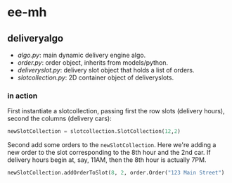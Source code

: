 # ee-mh

## deliveryalgo
* *algo.py*: main dynamic delivery engine algo.
* *order.py*: order object, inherits from models/python.
* *deliveryslot.py*: delivery slot object that holds a list of orders.
* *slotcollection.py*: 2D container object of deliveryslots.

### in action
First instantiate a slotcollection, passing first the row slots (delivery hours), second the columns (delivery cars):

```python
newSlotCollection = slotcollection.SlotCollection(12,2)
```

Second add some orders to the ```newSlotCollection```.  Here we're adding a new order to the slot corresponding to the 8th hour and the 2nd car.  If delivery hours begin at, say, 11AM, then the 8th hour is actually 7PM.
```python
newSlotCollection.addOrderToSlot(8, 2, order.Order("123 Main Street")
```
